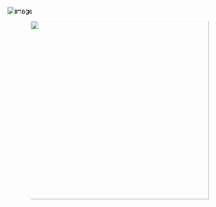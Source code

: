 ![image](https://{https://auto.ndtvimg.com/bike-images/colors/hero/xtreme-sports/hero-xtreme-sports-black-red.webp?v=4})

<div align="center">
    <img src="https://auto.ndtvimg.com/bike-images/colors/hero/xtreme-sports/hero-xtreme-sports-black-red.webp?v=4" width="400px"</img> 
</div>
